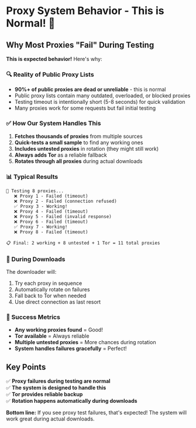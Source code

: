 # Proxy System Behavior - This is Normal! 🚀

## Why Most Proxies "Fail" During Testing

**This is expected behavior!** Here's why:

### 🔍 Reality of Public Proxy Lists
- **90%+ of public proxies are dead or unreliable** - this is normal
- Public proxy lists contain many outdated, overloaded, or blocked proxies
- Testing timeout is intentionally short (5-8 seconds) for quick validation
- Many proxies work for some requests but fail initial testing

### ✅ How Our System Handles This
1. **Fetches thousands of proxies** from multiple sources
2. **Quick-tests a small sample** to find any working ones  
3. **Includes untested proxies** in rotation (they might still work)
4. **Always adds Tor** as a reliable fallback
5. **Rotates through all proxies** during actual downloads

### 📊 Typical Results
```
🧪 Testing 8 proxies...
   ❌ Proxy 1 - Failed (timeout)
   ❌ Proxy 2 - Failed (connection refused)  
   ✅ Proxy 3 - Working!
   ❌ Proxy 4 - Failed (timeout)
   ❌ Proxy 5 - Failed (invalid response)
   ❌ Proxy 6 - Failed (timeout)
   ✅ Proxy 7 - Working!
   ❌ Proxy 8 - Failed (timeout)

📋 Final: 2 working + 8 untested + 1 Tor = 11 total proxies
```

### 🔄 During Downloads
The downloader will:
1. Try each proxy in sequence
2. Automatically rotate on failures  
3. Fall back to Tor when needed
4. Use direct connection as last resort

### 🎯 Success Metrics
- **Any working proxies found** = Good!
- **Tor available** = Always reliable
- **Multiple untested proxies** = More chances during rotation
- **System handles failures gracefully** = Perfect!

## Key Points

✅ **Proxy failures during testing are normal**  
✅ **The system is designed to handle this**  
✅ **Tor provides reliable backup**  
✅ **Rotation happens automatically during downloads**  

**Bottom line:** If you see proxy test failures, that's expected! The system will work great during actual downloads.
